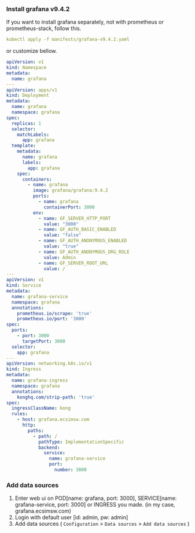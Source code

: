 ### Install grafana v9.4.2 

If you want to install grafana separately, not with prometheus or prometheus-stack, follow this.

```yaml
kubectl apply -f manifests/grafana-v9.4.2.yaml
```

or customize bellow.

```yaml
apiVersion: v1
kind: Namespace
metadata:
  name: grafana
---
apiVersion: apps/v1
kind: Deployment
metadata:
  name: grafana
  namespace: grafana
spec:
  replicas: 1
  selector:
    matchLabels:
      app: grafana
  template:
    metadata:
      name: grafana
      labels:
        app: grafana
    spec:
      containers:
        - name: grafana
          image: grafana/grafana:9.4.2
          ports:
            - name: grafana
              containerPort: 3000
          env:
            - name: GF_SERVER_HTTP_PORT
              value: "3000"
            - name: GF_AUTH_BASIC_ENABLED
              value: "false"
            - name: GF_AUTH_ANONYMOUS_ENABLED
              value: "true"
            - name: GF_AUTH_ANONYMOUS_ORG_ROLE
              value: Admin
            - name: GF_SERVER_ROOT_URL
              value: /
---
apiVersion: v1
kind: Service
metadata:
  name: grafana-service
  namespace: grafana
  annotations:
    prometheus.io/scrape: 'true'
    prometheus.io/port: '3000'
spec:
  ports:
    - port: 3000
      targetPort: 3000
  selector:
    app: grafana
---
apiVersion: networking.k8s.io/v1
kind: Ingress
metadata:
  name: grafana-ingress
  namespace: grafana
  annotations:
    konghq.com/strip-path: 'true'
spec:
  ingressClassName: kong
  rules:
    - host: grafana.ecsimsw.com
      http:
        paths:
          - path: /
            pathType: ImplementationSpecific
            backend:
              service:
                name: grafana-service
                port:
                  number: 3000
```

### Add data sources

1. Enter web ui on POD[name: grafana, port: 3000], SERVICE[name: grafana-service, port: 3000] or INGRESS you made. (in my case, grafana.ecsimsw.com)   
2. Login with default user [id: admin, pw: admin]   
3. Add data sources ( `Configuration` > `Data sources` > `Add data sources` )   
